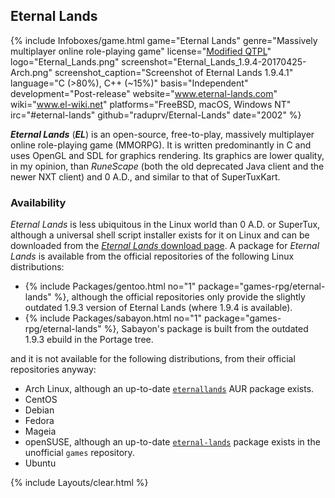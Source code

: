 ## Eternal Lands
{% include Infoboxes/game.html game="Eternal Lands" genre="Massively multiplayer online role-playing game" license="<a href='https://github.com/raduprv/Eternal-Lands/blob/master/eternal_lands_license.txt' link='_blank'>Modified QTPL</a>" logo="Eternal_Lands.png" screenshot="Eternal_Lands_1.9.4-20170425-Arch.png" screenshot_caption="Screenshot of Eternal Lands 1.9.4.1" language="C (>80%), C++ (~15%)" basis="Independent" development="Post-release" website="<a href='http://www.eternal-lands.com/' link='_blank'>www.eternal-lands.com</a>" wiki="<a href='http://www.el-wiki.net/' link='_blank'>www.el-wiki.net</a>" platforms="FreeBSD, macOS, Windows NT" irc="#eternal-lands" github="raduprv/Eternal-Lands" date="2002" %}

***Eternal Lands*** (***EL***) is an open-source, free-to-play, massively multiplayer online role-playing game (MMORPG). It is written predominantly in C and uses OpenGL and SDL for graphics rendering. Its graphics are lower quality, in my opinion, than *RuneScape* (both the old deprecated Java client and the newer NXT client) and 0 A.D., and similar to that of SuperTuxKart.


### Availability
*Eternal Lands* is less ubiquitous in the Linux world than 0 A.D. or SuperTux, although a universal shell script installer exists for it on Linux and can be downloaded from the [*Eternal Lands* download page](http://www.eternal-lands.com/page/download.php). A package for *Eternal Lands* is available from the official repositories of the following Linux distributions:

* {% include Packages/gentoo.html no="1" package="games-rpg/eternal-lands" %}, although the official repositories only provide the slightly outdated 1.9.3 version of Eternal Lands (where 1.9.4 is available).
* {% include Packages/sabayon.html no="1" package="games-rpg/eternal-lands" %}, Sabayon's package is built from the outdated 1.9.3 ebuild in the Portage tree.

and it is not available for the following distributions, from their official repositories anyway:

* Arch Linux, although an up-to-date [`eternallands`](https://aur.archlinux.org/packages/eternallands) AUR package exists.
* CentOS
* Debian
* Fedora
* Mageia
* openSUSE, although an up-to-date [`eternal-lands`](http://software.opensuse.org/package/eternal-lands) package exists in the unofficial `games` repository.
* Ubuntu

{% include Layouts/clear.html %}
